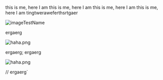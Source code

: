 this is me, here I am
this is me, here I am
this is me, here I am
this is me, here I am
tingtweraweferthsrtgaer

![imageTestName](C:/Users/Ting/Documents/Elec/marker/markerElec/DataSystem/Articles/a8acdc3c-b577-4fb7-a197-adf2244169d8/8b97e49a-fe0a-4a32-bf96-2094ad78988e.png)

ergaerg

![haha.png](C:/Users/Ting/Documents/Elec/marker/markerElec/DataSystem/Articles/a8acdc3c-b577-4fb7-a197-adf2244169d8/758e014f-aafe-49f8-9081-56c770175c35.png)

ergaerg;
ergaerg

![haha.png](C:/Users/Ting/Documents/Elec/marker/markerElec/DataSystem/Articles/a8acdc3c-b577-4fb7-a197-adf2244169d8/f3bd442b-bd79-415e-9c4a-d80cbf06d64b.png)

// ergaerg`
